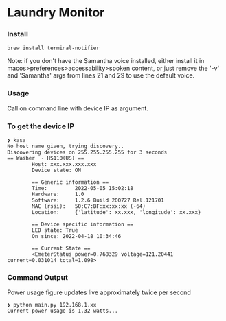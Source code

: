 # Laundry Monitor

### Install

`brew install terminal-notifier`

Note: if you don't have the Samantha voice installed, either install it in macos>preferences>accessability>spoken content, or just remove the '-v' and 'Samantha' args from lines 21 and 29 to use the default voice. 


### Usage
Call on command line with device IP as argument. 

### To get the device IP
```
❯ kasa
No host name given, trying discovery..
Discovering devices on 255.255.255.255 for 3 seconds
== Washer  - HS110(US) ==
        Host: xxx.xxx.xxx.xxx
        Device state: ON

        == Generic information ==
        Time:         2022-05-05 15:02:18
        Hardware:     1.0
        Software:     1.2.6 Build 200727 Rel.121701
        MAC (rssi):   50:C7:BF:xx:xx:xx (-64)
        Location:     {'latitude': xx.xxx, 'longitude': xx.xxx}

        == Device specific information ==
        LED state: True
        On since: 2022-04-18 10:34:46

        == Current State ==
        <EmeterStatus power=0.768329 voltage=121.20441 current=0.031014 total=1.098>
```

### Command Output
Power usage figure updates live approximately twice per second

```
❯ python main.py 192.168.1.xx
Current power usage is 1.32 watts...
```